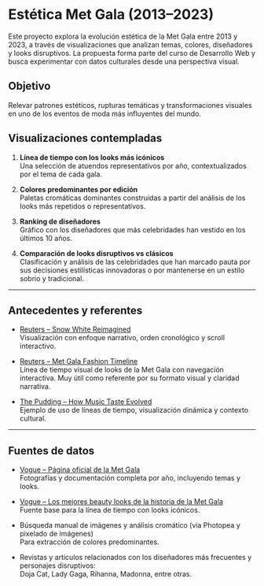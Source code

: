 # Estética Met Gala (2013–2023)

Este proyecto explora la evolución estética de la Met Gala entre 2013 y 2023, a través de visualizaciones que analizan temas, colores, diseñadores y looks disruptivos. La propuesta forma parte del curso de Desarrollo Web y busca experimentar con datos culturales desde una perspectiva visual.

## Objetivo

Relevar patrones estéticos, rupturas temáticas y transformaciones visuales en uno de los eventos de moda más influyentes del mundo.

## Visualizaciones contempladas

1. **Línea de tiempo con los looks más icónicos**  
   Una selección de atuendos representativos por año, contextualizados por el tema de cada gala.

2. **Colores predominantes por edición**  
   Paletas cromáticas dominantes construidas a partir del análisis de los looks más repetidos o representativos.

3. **Ranking de diseñadores**  
   Gráfico con los diseñadores que más celebridades han vestido en los últimos 10 años.

4. **Comparación de looks disruptivos vs clásicos**  
   Clasificación y análisis de las celebridades que han marcado pauta por sus decisiones estilísticas innovadoras o por mantenerse en un estilo sobrio y tradicional.

---

## Antecedentes y referentes

- [Reuters – Snow White Reimagined](https://www.reuters.com/graphics/WALTDISNEY-FILM/SNOW-WHITE/gkvljloxavb/)  
  Visualización con enfoque narrativo, orden cronológico y scroll interactivo.

- [Reuters – Met Gala Fashion Timeline](https://www.reuters.com/graphics/USA-METBALL/FASHION/zjvqagymdvx/)  
  Línea de tiempo visual de looks de la Met Gala con navegación interactiva. Muy útil como referente por su formato visual y claridad narrativa.

- [The Pudding – How Music Taste Evolved](https://pudding.cool/2017/03/music-history/)  
  Ejemplo de uso de líneas de tiempo, visualización dinámica y contexto cultural.

---

## Fuentes de datos

- [Vogue – Página oficial de la Met Gala](https://www.vogue.com/fashion-shows/met-gala)  
  Fotografías y documentación completa por año, incluyendo temas y looks.

- [Vogue – Los mejores beauty looks de la historia de la Met Gala](https://www.vogue.com/article/best-met-gala-beauty-looks-all-time)  
  Fuente base para la línea de tiempo con looks icónicos.

- Búsqueda manual de imágenes y análisis cromático (via Photopea y pixelado de imágenes)  
  Para extracción de colores predominantes.

- Revistas y artículos relacionados con los diseñadores más frecuentes y personajes disruptivos:  
  Doja Cat, Lady Gaga, Rihanna, Madonna, entre otras.
